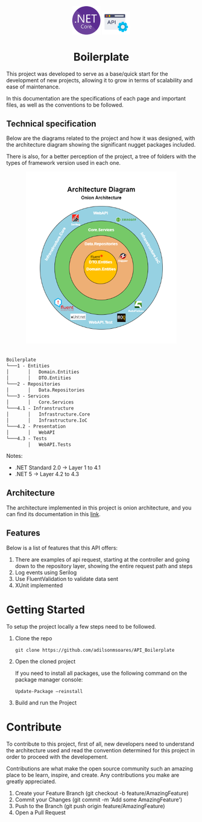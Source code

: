 <div align="center" style="text-align:center">
<div style="disply:flex; justify-content: center;">

<img src=".readme/images/dotNetCore.png" alt="Dot NET Core pic" width="75" height="auto">
<img src=".readme/images/api.png" alt="API pic" width="75" height="auto">

</div>

# Boilerplate

</div>

This project was developed to serve as a base/quick start for the development of new projects, allowing it to grow in terms of scalability and ease of maintenance.

In this documentation are the specifications of each page and important files, as well as the conventions to be followed.

## Technical specification 
Below are the diagrams related to the project and how it was designed, with the architecture diagram showing the significant nugget packages included.

There is also, for a better perception of the project, a tree of folders with the types of framework version used in each one.

<div align="center" style="text-align:center">
<img src=".readme/images/diagrams.png" alt="Onion Architecture Diagram" width="400" height="auto">
</div>
<br/>

```
Boilerplate
└───1 - Entities
│       │   Domain.Entities
│       │   DTO.Entities
└───2 - Repositories
│       │   Data.Repositories
└───3 - Services
│       │   Core.Services
└───4.1 - Infranstructure
│       │   Infrastructure.Core
│       │   Infrastructure.IoC
└───4.2 - Presentation
│       │   WebAPI
└───4.3 - Tests 
        │   WebAPI.Tests
```

Notes:
* .NET Standard 2.0 &#8594; Layer 1 to 4.1
* .NET 5 &#8594; Layer 4.2 to 4.3
   
## Architecture
The architecture implemented in this project is onion architecture, and you can find its documentation in this [link](https://www.codeguru.com/csharp/understanding-onion-architecture).

## Features
Below is a list of features that this API offers:
1. There are examples of api request, starting at the controller and going down to the repository layer, showing the entire request path and steps
2. Log events using Serilog
3. Use FluentValidation to validate data sent
4. XUnit implemented

# Getting Started
To setup the project locally a few steps need to be followed.

1. Clone the repo 
    ```
    git clone https://github.com/adilsonmsoares/API_Boilerplate
    ```
2. Open the cloned project
   
   If you need to install all packages, use the following command on the package manager console:
   
    ```
    Update-Package –reinstall
    ```
3. Build and run the Project

# Contribute
To contribute to this project, first of all, new developers need to understand the architecture used and read the convention determined for this project in order to proceed with the developement.

Contributions are what make the open source community such an amazing place to be learn, inspire, and create. Any contributions you make are greatly appreciated.

1. Create your Feature Branch (git checkout -b feature/AmazingFeature)
2. Commit your Changes (git commit -m 'Add some AmazingFeature')
3. Push to the Branch (git push origin feature/AmazingFeature)
4. Open a Pull Request